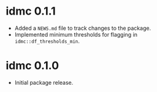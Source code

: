 # idmc 0.1.1

* Added a `NEWS.md` file to track changes to the package.
* Implemented minimum thresholds for flagging in `idmc::df_thresholds_min`.

# idmc 0.1.0

* Initial package release.
